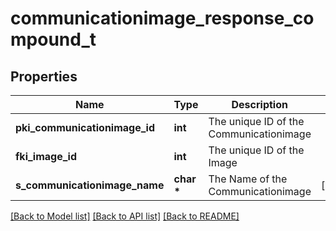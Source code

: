 # communicationimage_response_compound_t

## Properties
Name | Type | Description | Notes
------------ | ------------- | ------------- | -------------
**pki_communicationimage_id** | **int** | The unique ID of the Communicationimage | 
**fki_image_id** | **int** | The unique ID of the Image | 
**s_communicationimage_name** | **char \*** | The Name of the Communicationimage | [optional] 

[[Back to Model list]](../README.md#documentation-for-models) [[Back to API list]](../README.md#documentation-for-api-endpoints) [[Back to README]](../README.md)


